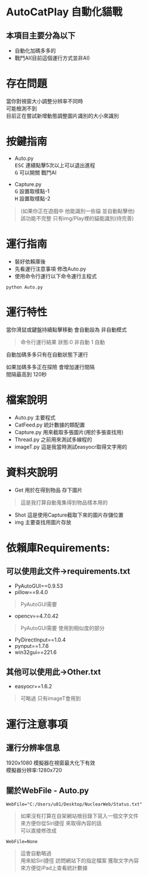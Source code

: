 # AutoCatPlay 自動化貓戰

## 本項目主要分為以下

* 自動化加碼多多的
* 戰鬥AI(目前這個運行方式並非AI)

# 存在問題
當你對視窗大小調整分辨率不同時  
可能檢測不到  
目前正在嘗試新增動態調整圖片識別的大小來識別  


# 按鍵指南

* Auto.py  
<kbd>ESC</kbd> 連續點擊5次以上可以退出進程   
<kbd>G</kbd> 可以開關 戰鬥AI  

* Capture.py  
<kbd>G</kbd> 設置取樣點-1    
<kbd>H</kbd> 設置取樣點-2  

> (如果你正在遊戲中 他能識別一些貓 並自動點擊他)  
> 該功能不完整 只有img/Play裡的貓能識別(待完善)  

# 運行指南
* 裝好依賴庫後  
* 先看運行注意事項 修改Auto.py  
* 使用命令行運行以下命令運行主程式  

```
python Auto.py
```

# 運行特性

當你滑鼠或鍵盤持續點擊移動
會自動設為 非自動模式
> 命令行運行結果 狀態:0 非自動 1 自動

自動加碼多多只有在自動狀態下運行  

如果加碼多多正在探險 會增加運行間隔  
間隔最高到 120秒

# 檔案說明

* Auto.py 主要程式
* CatFeed.py 統計數據的類配置
* Capture.py 用來截取多張圖片(用於多張查找用)
* Thread.py 之前用來測試多線程的
* imageT.py 這是我當時測試easyocr取得文字用的

# 資料夾說明

* Get 用於在得到物品 存下圖片
> 這是我打算自動蒐集得到物品樣本用的

* Shot 這是使用Capture截取下來的圖片存儲位置
* img 主要查找用圖片存放



# 依賴庫Requirements:


## 可以使用此文件->requirements.txt
- PyAutoGUI==0.9.53
- pillow==9.4.0 
> PyAutoGUI需要
- opencv==4.7.0.42
> PyAutoGUI需要 使用到相似度的部分
- PyDirectInput==1.0.4
- pynput==1.7.6
- win32gui==221.6

## 其他可以使用此->Other.txt
* easyocr==1.6.2
> 可略過 只有imageT會用到



# 運行注意事項

## 運行分辨率信息
1920x1080 模擬器在視窗最大化下有效  
模擬器分辨率:1280x720


## 關於WebFile - Auto.py  
```
WebFile="C:/Users/u01/Desktop/NuclearWeb/Status.txt"
```
> 如果沒有打算在自架網站根目錄下寫入一個文字文件  
> 來方便你從Siri捷徑 來取得內容的話  
> 可以直接修改成  
```
WebFile=None
```
> 這會自動略過  
> 用來給Siri捷徑 訪問網站下的指定檔案 獲取文字內容   
> 來方便從iPad上查看統計數據

